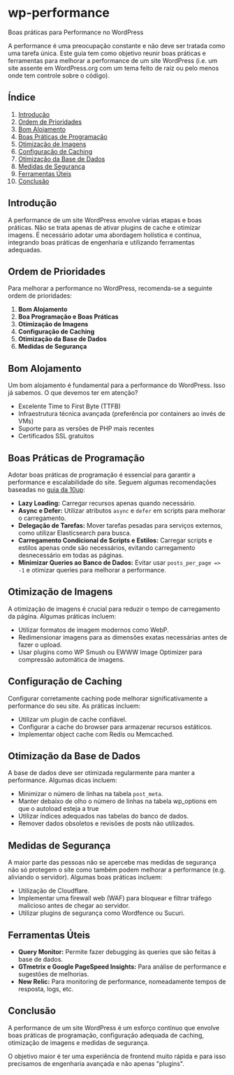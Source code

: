 # wp-performance
Boas práticas para Performance no WordPress

A performance é uma preocupação constante e não deve ser tratada como uma tarefa única. Este guia tem como objetivo reunir boas práticas e ferramentas para melhorar a performance de um site WordPress (i.e. um site assente em WordPress.org com um tema feito de raiz ou pelo menos onde tem controle sobre o código).

## Índice
1. [Introdução](#introdução)
2. [Ordem de Prioridades](#ordem-de-prioridades)
3. [Bom Alojamento](#bom-alojamento)
4. [Boas Práticas de Programação](#boas-práticas-de-programação)
5. [Otimização de Imagens](#otimização-de-imagens)
6. [Configuração de Caching](#configuração-de-caching)
7. [Otimização da Base de Dados](#otimização-da-base-de-dados)
8. [Medidas de Segurança](#medidas-de-segurança)
9. [Ferramentas Úteis](#ferramentas-úteis)
10. [Conclusão](#conclusão)

## Introdução

A performance de um site WordPress envolve várias etapas e boas práticas. Não se trata apenas de ativar plugins de cache e otimizar imagens. É necessário adotar uma abordagem holística e contínua, integrando boas práticas de engenharia e utilizando ferramentas adequadas.

## Ordem de Prioridades

Para melhorar a performance no WordPress, recomenda-se a seguinte ordem de prioridades:

1. **Bom Alojamento**
2. **Boa Programação e Boas Práticas**
3. **Otimização de Imagens**
4. **Configuração de Caching**
5. **Otimização da Base de Dados**
6. **Medidas de Segurança**

## Bom Alojamento

Um bom alojamento é fundamental para a performance do WordPress. Isso já sabemos. O que devemos ter em atenção?

- Excelente Time to First Byte (TTFB)
- Infraestrutura técnica avançada (preferência por containers ao invés de VMs)
- Suporte para as versões de PHP mais recentes 
- Certificados SSL gratuitos

## Boas Práticas de Programação

Adotar boas práticas de programação é essencial para garantir a performance e escalabilidade do site. Seguem algumas recomendações baseadas no [guia da 10up](https://10up.github.io/Engineering-Best-Practices/php/):

- **Lazy Loading:** Carregar recursos apenas quando necessário.
- **Async e Defer:** Utilizar atributos `async` e `defer` em scripts para melhorar o carregamento.
- **Delegação de Tarefas:** Mover tarefas pesadas para serviços externos, como utilizar Elasticsearch para busca.
- **Carregamento Condicional de Scripts e Estilos:** Carregar scripts e estilos apenas onde são necessários, evitando carregamento desnecessário em todas as páginas.
- **Minimizar Queries ao Banco de Dados:** Evitar usar `posts_per_page => -1` e otimizar queries para melhorar a performance.

## Otimização de Imagens

A otimização de imagens é crucial para reduzir o tempo de carregamento da página. Algumas práticas incluem:

- Utilizar formatos de imagem modernos como WebP.
- Redimensionar imagens para as dimensões exatas necessárias antes de fazer o upload.
- Usar plugins como WP Smush ou EWWW Image Optimizer para compressão automática de imagens.

## Configuração de Caching

Configurar corretamente caching pode melhorar significativamente a performance do seu site. As práticas incluem:

- Utilizar um plugin de cache confiável.
- Configurar a cache do browser para armazenar recursos estáticos.
- Implementar object cache com Redis ou Memcached.

## Otimização da Base de Dados

A base de dados deve ser otimizada regularmente para manter a performance. Algumas dicas incluem:

- Minimizar o número de linhas na tabela `post_meta`.
- Manter debaixo de olho o número de linhas na tabela wp_options em que o autoload esteja a true
- Utilizar índices adequados nas tabelas do banco de dados.
- Remover dados obsoletos e revisões de posts não utilizados.

## Medidas de Segurança

A maior parte das pessoas não se apercebe mas medidas de segurança não só protegem o site como também podem melhorar a performance (e.g. aliviando o servidor). Algumas boas práticas incluem:

- Utilização de Cloudflare.
- Implementar uma firewall web (WAF) para bloquear e filtrar tráfego malicioso antes de chegar ao servidor.
- Utilizar plugins de segurança como Wordfence ou Sucuri.

## Ferramentas Úteis

- **Query Monitor:** Permite fazer debugging às queries que são feitas à base de dados.
- **GTmetrix e Google PageSpeed Insights:** Para análise de performance e sugestões de melhorias.
- **New Relic:** Para monitoring de performance, nomeadamente tempos de resposta, logs, etc. 

## Conclusão

A performance de um site WordPress é um esforço contínuo que envolve boas práticas de programação, configuração adequada de caching, otimização de imagens e medidas de segurança. 

O objetivo maior é ter uma experiência de frontend muito rápida e para isso precisamos de engenharia avançada e não apenas "plugins".









